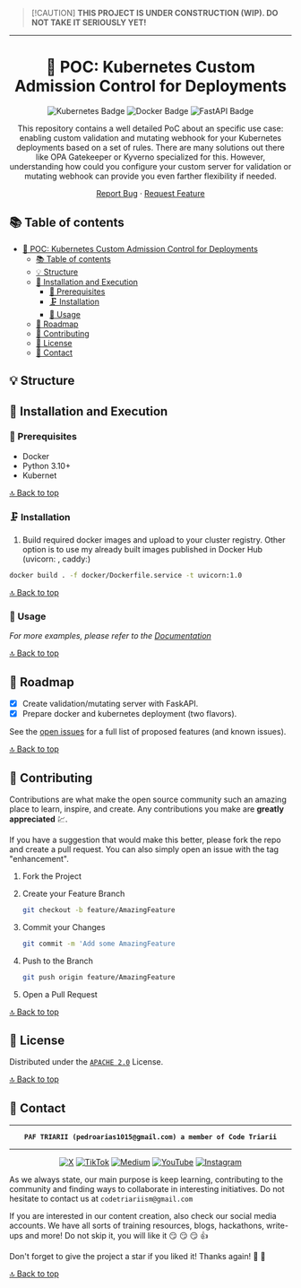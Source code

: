 > \[!CAUTION\]
> **THIS PROJECT IS UNDER CONSTRUCTION (WIP). DO NOT TAKE IT SERIOUSLY YET!**

---

<div align="center">

<!-- PROJECT LOGO -->
# 📝 POC: Kubernetes Custom Admission Control for Deployments


<!-- TECNOLOGIES -->
![Kubernetes Badge](https://img.shields.io/badge/Kubernetes-326CE5?logo=kubernetes&logoColor=fff&style=flat)
![Docker Badge](https://img.shields.io/badge/Docker-2496ED?logo=docker&logoColor=fff&style=flat)
![FastAPI Badge](https://img.shields.io/badge/FastAPI-009688?logo=fastapi&logoColor=fff&style=flat)


This repository contains a well detailed PoC about an specific use case: enabling custom validation and mutating webhook for your Kubernetes deployments based on a set of rules.
There are many solutions out there like OPA Gatekeeper or Kyverno specialized for this.
However, understanding how could you configure your custom server for validation or mutating webhook can provide you even farther flexibility if needed.

[Report Bug](https://github.com/paf-triarii/kubernetes-deployment-validation-and-mutating--webhook/issues) · [Request Feature](https://github.com/paf-triarii/kubernetes-deployment-validation-and-mutating--webhook/issues)
</div>

<!-- TABLE OF CONTENTS -->


## 📚 Table of contents

- [📝 POC: Kubernetes Custom Admission Control for Deployments](#-poc-kubernetes-custom-admission-control-for-deployments)
  - [📚 Table of contents](#-table-of-contents)
  - [💡 Structure](#-structure)
  - [🚀 Installation and Execution](#-installation-and-execution)
    - [🔨 Prerequisites](#-prerequisites)
    - [🗜️ Installation](#️-installation)
    - [💼 Usage](#-usage)
  - [📍 Roadmap](#-roadmap)
  - [📎 Contributing](#-contributing)
  - [📃 License](#-license)
  - [👥 Contact](#-contact)

<!--te-->

<!-- PROJECT DETAILS -->
## 💡 Structure


## 🚀 Installation and Execution

### 🔨 Prerequisites

- Docker
- Python 3.10+
- Kubernet

[🔝 Back to top](#-poc-kubernetes-custom-admission-control-for-deployments)

### 🗜️ Installation

1. Build required docker images and upload to your cluster registry. Other option is to use my already built images published in Docker Hub (uvicorn: , caddy:)

```bash
docker build . -f docker/Dockerfile.service -t uvicorn:1.0
```

[🔝 Back to top](#-poc-kubernetes-custom-admission-control-for-deployments)

<!-- USAGE EXAMPLES -->
### 💼 Usage


_For more examples, please refer to the [Documentation](https://example.com)_

[🔝 Back to top](#-poc-kubernetes-custom-admission-control-for-deployments)

<!-- GETTING STARTED -->

<!-- ROADMAP -->
## 📍 Roadmap

- [x] Create validation/mutating server with FaskAPI.
- [x] Prepare docker and kubernetes deployment (two flavors).

See the [open issues](https://github.com/paf-triarii/kubernetes-deployment-validation-and-mutating--webhook/issues) for a full list of proposed features (and known issues).

[🔝 Back to top](#-poc-kubernetes-custom-admission-control-for-deployments)

<!-- CONTRIBUTING -->
## 📎 Contributing

Contributions are what make the open source community such an amazing place to learn, inspire, and create. Any contributions you make are **greatly appreciated** :chart:.

If you have a suggestion that would make this better, please fork the repo and create a pull request. You can also simply open an issue with the tag "enhancement".

1. Fork the Project
2. Create your Feature Branch

   ```sh
   git checkout -b feature/AmazingFeature
   ```

3. Commit your Changes

   ```sh
   git commit -m 'Add some AmazingFeature
   ```

4. Push to the Branch

   ```sh
   git push origin feature/AmazingFeature
   ```

5. Open a Pull Request

[🔝 Back to top](#-poc-kubernetes-custom-admission-control-for-deployments)

<!-- LICENSE -->
## 📃 License

Distributed under the [`APACHE 2.0`](./LICENSE) License.

[🔝 Back to top](#-poc-kubernetes-custom-admission-control-for-deployments)

<!-- CONTACT -->
## 👥 Contact

<div align="center">

---

**`PAF TRIARII (pedroarias1015@gmail.com) a member of Code Triarii`**

---

[![X](https://img.shields.io/badge/X-%23000000.svg?style=for-the-badge&logo=X&logoColor=white)](https://twitter.com/codetriariism)
[![TikTok](https://img.shields.io/badge/TikTok-%23000000.svg?style=for-the-badge&logo=TikTok&logoColor=white)](https://www.tiktok.com/@codetriariism)
[![Medium](https://img.shields.io/badge/Medium-12100E?style=for-the-badge&logo=medium&logoColor=white)](https://medium.com/@codetriariism)
[![YouTube](https://img.shields.io/badge/YouTube-%23FF0000.svg?style=for-the-badge&logo=YouTube&logoColor=white)](https://www.youtube.com/@CodeTriariiSM)
[![Instagram](https://img.shields.io/badge/Instagram-%23E4405F.svg?style=for-the-badge&logo=Instagram&logoColor=white)](https://www.instagram.com/codetriariismig/)

</div>

As we always state, our main purpose is keep learning, contributing to the community and finding ways to collaborate in interesting initiatives.
Do not hesitate to contact us at `codetriariism@gmail.com`

If you are interested in our content creation, also check our social media accounts. We have all sorts of training resources, blogs, hackathons, write-ups and more!
Do not skip it, you will like it :smirk: :smirk: :smirk: :+1:

Don't forget to give the project a star if you liked it! Thanks again! :star2: :yellow_heart:

[🔝 Back to top](#-poc-kubernetes-custom-admission-control-for-deployments)

